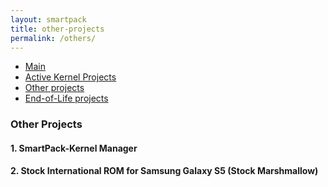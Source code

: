 ```yaml
---
layout: smartpack
title: other-projects
permalink: /others/
---
```


* <a href="https://sunilpaulmathew.github.io/smartpack/">Main</a>
* <a href="https://sunilpaulmathew.github.io/kernel-projects/">Active Kernel Projects</a>
* <a href="https://sunilpaulmathew.github.io/others/">Other projects</a>
* <a href="https://sunilpaulmathew.github.io/end-of-life/">End-of-Life projects</a>

<h3>Other Projects</h3>

<h4>1. SmartPack-Kernel Manager</h4>

<h4>2. Stock International ROM for Samsung Galaxy S5 (Stock Marshmallow)</h4>
